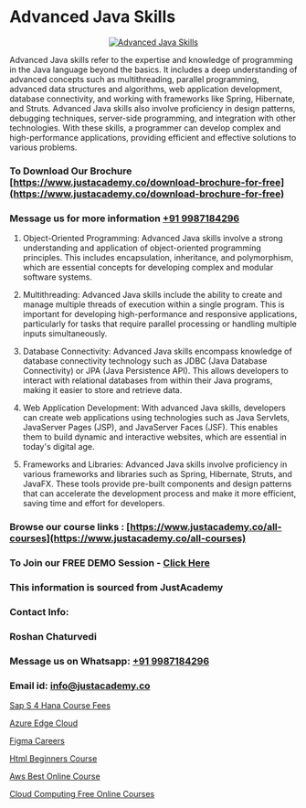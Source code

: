 # Advanced Java Skills

<p align="center">
  <a href="https://justacademy.co/course-detail/core-java-training">
    <img src="https://justacademy.co/storage2/course_image/1677245426_course_image.webp" alt="Advanced Java Skills">
  </a>
</p>

Advanced Java skills refer to the expertise and knowledge of programming in the Java language beyond the basics. It includes a deep understanding of advanced concepts such as multithreading, parallel programming, advanced data structures and algorithms, web application development, database connectivity, and working with frameworks like Spring, Hibernate, and Struts. Advanced Java skills also involve proficiency in design patterns, debugging techniques, server-side programming, and integration with other technologies. With these skills, a programmer can develop complex and high-performance applications, providing efficient and effective solutions to various problems.
### To Download Our Brochure [https://www.justacademy.co/download-brochure-for-free](https://www.justacademy.co/download-brochure-for-free)
### Message us for more information [+91 9987184296](https://api.whatsapp.com/send?phone=919987184296)
1) Object-Oriented Programming: Advanced Java skills involve a strong understanding and application of object-oriented programming principles. This includes encapsulation, inheritance, and polymorphism, which are essential concepts for developing complex and modular software systems.

2) Multithreading: Advanced Java skills include the ability to create and manage multiple threads of execution within a single program. This is important for developing high-performance and responsive applications, particularly for tasks that require parallel processing or handling multiple inputs simultaneously.

3) Database Connectivity: Advanced Java skills encompass knowledge of database connectivity technology such as JDBC (Java Database Connectivity) or JPA (Java Persistence API). This allows developers to interact with relational databases from within their Java programs, making it easier to store and retrieve data.

4) Web Application Development: With advanced Java skills, developers can create web applications using technologies such as Java Servlets, JavaServer Pages (JSP), and JavaServer Faces (JSF). This enables them to build dynamic and interactive websites, which are essential in today's digital age.

5) Frameworks and Libraries: Advanced Java skills involve proficiency in various frameworks and libraries such as Spring, Hibernate, Struts, and JavaFX. These tools provide pre-built components and design patterns that can accelerate the development process and make it more efficient, saving time and effort for developers.

### Browse our course links : [https://www.justacademy.co/all-courses](https://www.justacademy.co/all-courses) 
### To Join our FREE DEMO Session - [Click Here](https://www.justacademy.co/register-for-course-demo)


### This information is sourced from JustAcademy
### Contact Info:
### Roshan Chaturvedi
### Message us on Whatsapp: [+91 9987184296](https://api.whatsapp.com/send?phone=919987184296)
### Email id: [info@justacademy.co](mailto:info@justacademy.co)
                
[Sap S 4 Hana Course Fees](https://www.linkedin.com/pulse/sap-4-hana-course-fees-justacademy-sunnyvale-ufapc/)

[Azure Edge Cloud](https://www.linkedin.com/pulse/azure-edge-cloud-justacademy-hyderabad-uvj9c?trackingId=qkhni52EQq4aPcjLVHaDmg%3D%3D&lipi=urn%3Ali%3Apage%3Ad_flagship3_company_admin%3B21p%2FmdWOSTyqjrKANsKvxw%3D%3D)

[Figma Careers](https://medium.com/@prempja40/figma-careers-872f65f2a3f0)

[Html Beginners Course](https://medium.com/@negishivu99/html-beginners-course-d3e614556c1c)

[Aws Best Online Course](https://justacademyin.github.io/justacademy/aws-best-online-course)

[Cloud Computing Free Online Courses](https://justacademyin.github.io/justacademy/cloud-computing-free-online-courses)

